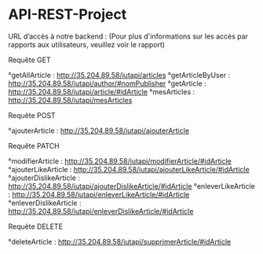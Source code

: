 # API-REST-Project

URL d’accès à notre backend : (Pour plus d'informations sur les accès par rapports aux utilisateurs, veuillez voir le rapport)

Requête GET

°getAllArticle : http://35.204.89.58/iutapi/articles
°getArticleByUser : http://35.204.89.58/iutapi/author/#nomPublisher
°getArticle : http://35.204.89.58/iutapi/article/#idArticle
°mesArticles : http://35.204.89.58/iutapi/mesArticles

Requête POST

°ajouterArticle : http://35.204.89.58/iutapi/ajouterArticle

Requête PATCH

°modifierArticle : http://35.204.89.58/iutapi/modifierArticle/#idArticle
°ajouterLikeArticle : http://35.204.89.58/iutapi/ajouterLikeArticle/#idArticle
°ajouterDislikeArticle : http://35.204.89.58/iutapi/ajouterDislikeArticle/#idArticle
°enleverLikeArticle : http://35.204.89.58/iutapi/enleverLikeArticle/#idArticle
°enleverDislikeArticle : http://35.204.89.58/iutapi/enleverDislikeArticle/#idArticle

Requête DELETE

°deleteArticle : http://35.204.89.58/iutapi/supprimerArticle/#idArticle

